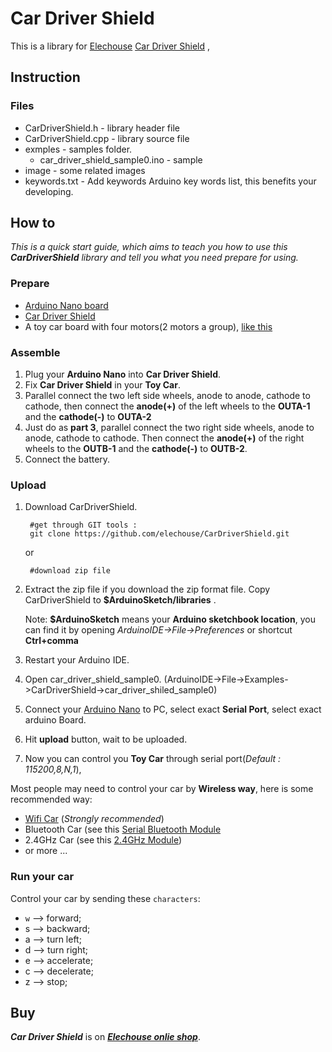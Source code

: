 # Car Driver Shield #

This is a library for [Elechouse](www.elechouse.com) [Car Driver Shield]() , 

## Instruction ##

### Files ###

- CarDriverShield.h - library header file
- CarDriverShield.cpp - library source file
- exmples - samples folder.
	- car\_driver\_shield\_sample0.ino - sample
- image - some related images
- keywords.txt - Add keywords Arduino key words list, this benefits your developing.

## How to ##

*This is a quick start guide, which aims to teach you how to use this **CarDriverShield** library and tell you what you need prepare for using.*

### Prepare ###

- [Arduino Nano board](http://arduino.cc/en/Main/ArduinoBoardNano)
- [Car Driver Shield](www.elechouse.com)
- A toy car board with four motors(2 motors a group), [like this](http://www.emartee.com/product/42135/4WD%20Robot%20Raider%20Car%20Kits)

### Assemble ###

1. Plug your **Arduino Nano** into **Car Driver Shield**.
2. Fix **Car Driver Shield** in your **Toy Car**.
3. Parallel connect the two left side wheels, anode to anode, cathode to cathode, then connect the **anode(+)** of the left wheels to the **OUTA-1** and the **cathode(-)** to **OUTA-2** 
4. Just do as **part 3**, parallel connect the two right side wheels, anode to anode, cathode to cathode. Then connect the **anode(+)** of the right wheels to the **OUTB-1** and the **cathode(-)** to **OUTB-2**.
5. Connect the battery.

### Upload ###

1. Download CarDriverShield.

		#get through GIT tools :
		git clone https://github.com/elechouse/CarDriverShield.git

	or
		
		#download zip file
1. Extract the zip file if you download the zip format file. Copy CarDriverShield  to **$ArduinoSketch/libraries** .
		
	Note: **$ArduinoSketch** means your **Arduino sketchbook location**, you can find it by opening *ArduinoIDE->File->Preferences* or shortcut **Ctrl+comma**
1. Restart your Arduino IDE.
1. Open car\_driver\_shield\_sample0. (ArduinoIDE->File->Examples->CarDriverShield->car\_driver\_shiled\_sample0)
1. Connect your [Arduino Nano](http://arduino.cc/en/Main/ArduinoBoardNano) to PC, select exact **Serial Port**, select exact arduino Board.
1. Hit **upload** button, wait to be uploaded.
1. Now you can control you **Toy Car** through serial port(_Default : 115200,8,N,1_),

Most people may need to control your car by **Wireless way**, here is some recommended way:

- [Wifi Car](https://github.com/elechouse/wifi-car) (*Strongly recommended*)
- Bluetooth Car (see this [Serial Bluetooth Module](http://www.elechouse.com/elechouse/index.php?main_page=product_info&cPath=90_91&products_id=1385)
- 2.4GHz Car (see this [2.4GHz Module](http://www.elechouse.com/elechouse/index.php?main_page=product_info&cPath=90_92&products_id=2218))
- or more ...

### Run your car ###
Control your car by sending these `characters`:

- `w` --> forward; 
- s --> backward; 
- a --> turn left; 
- d --> turn right;
- e --> accelerate; 
- c --> decelerate; 
- z --> stop;

## **Buy** ##

***Car Driver Shield*** is on [***Elechouse onlie shop***](www.elechouse.com).






